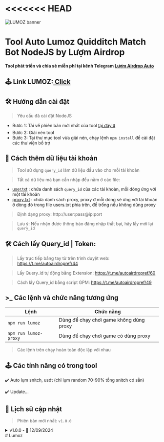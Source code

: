 # <<<<<<< HEAD

![LUMOZ banner](blob:https://web.telegram.org/19caf4a1-9a80-4711-88e2-ab233c54b2c2)

# Tool Auto Lumoz Quidditch Match Bot NodeJS by Lượm Airdrop

**Tool phát triển và chia sẻ miễn phí tại kênh Telegram [Lượm Airdrop Auto](https://t.me/autoairdropref)**

## 🕹️ Link LUMOZ:[ Click](https://t.me/Lumoz_Quidditch_Bot/Match?startapp=inviteT5BDR)

## 🛠️ Hướng dẫn cài đặt

> Yêu cầu đã cài đặt NodeJS

- Bước 1: Tải về phiên bản mới nhất của tool [tại đây ⬇️](https://github.com/donguyen82/Lumoz/archive/refs/heads/main.zip)
- Bước 2: Giải nén tool
- Bước 3: Tại thư mục tool vừa giải nén, chạy lệnh `npm install` để cài đặt các thư viện bổ trợ

## 💾 Cách thêm dữ liệu tài khoản

> Tool sử dụng `query_id` làm dữ liệu đầu vào cho mỗi tài khoản

> Tất cả dữ liệu mà bạn cần nhập đều nằm ở các file:

- [user.txt](user.txt) : chứa danh sách `query_id` của các tài khoản, mỗi dòng ứng với một tài khoản
- [proxy.txt](proxy.txt) : chứa danh sách proxy, proxy ở mỗi dòng sẽ ứng với tài khoản ở dòng đó trong file users.txt phía trên, để trống nếu không dùng proxy

> Định dạng proxy: http://user:pass@ip:port

> Lưu ý: Nếu nhận được thông báo đăng nhập thất bại, hãy lấy mới lại `query_id`

## 🛠️ Cách lấy Query_id | Token:

> Lấy trực tiếp bằng tay từ trên trình duyệt web: https://t.me/autoairdropref/44

> Lấy Query_id tự động bằng Extension: https://t.me/autoairdropref/60

> Cách lấy Query_id bằng script GPM: https://t.me/autoairdropref/49

## >\_ Các lệnh và chức năng tương ứng

| Lệnh                  | Chức năng                               |
| --------------------- | --------------------------------------- |
| `npm run lumoz`       | Dùng để chạy chơi game không dùng proxy |
| `npm run lumoz-proxy` | Dùng để chạy chơi game có dùng proxy    |

> Các lệnh trên chạy hoàn toàn độc lập với nhau

## 🕹️ Các tính năng có trong tool

✔️ Auto lụm snitch, usdt (chỉ lụm random 70-90% tổng snitch có sẵn)

✔️ Update...

## 🔄 Lịch sử cập nhật

> Phiên bản mới nhất: `v1.0.0`

<details>
<summary>v1.0.0 - 📅 12/09/2024</summary>
  
- Chia sẻ tool cho cộng đồng
- Bổ sung readme
</details>
# Lumoz
